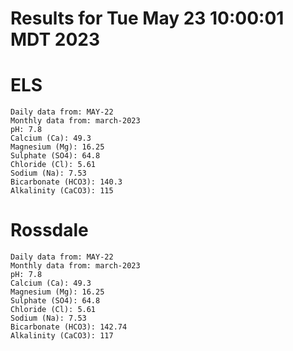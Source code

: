 # Results for Tue May 23 10:00:01 MDT 2023
# ELS
```
Daily data from: MAY-22
Monthly data from: march-2023
pH: 7.8
Calcium (Ca): 49.3
Magnesium (Mg): 16.25
Sulphate (SO4): 64.8
Chloride (Cl): 5.61
Sodium (Na): 7.53
Bicarbonate (HCO3): 140.3
Alkalinity (CaCO3): 115
```
# Rossdale
```
Daily data from: MAY-22
Monthly data from: march-2023
pH: 7.8
Calcium (Ca): 49.3
Magnesium (Mg): 16.25
Sulphate (SO4): 64.8
Chloride (Cl): 5.61
Sodium (Na): 7.53
Bicarbonate (HCO3): 142.74
Alkalinity (CaCO3): 117
```
